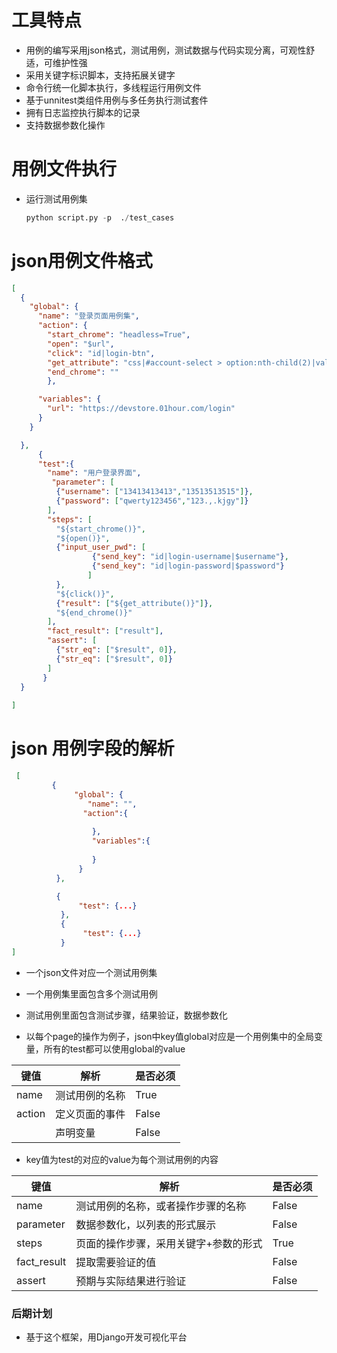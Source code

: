 
# 工具特点

- 用例的编写采用json格式，测试用例，测试数据与代码实现分离，可观性舒适，可维护性强
- 采用关键字标识脚本，支持拓展关键字
- 命令行统一化脚本执行，多线程运行用例文件
- 基于unnitest类组件用例与多任务执行测试套件
- 拥有日志监控执行脚本的记录
- 支持数据参数化操作

# 用例文件执行

- 运行测试用例集

  ```python
  python script.py -p  ./test_cases
  ```

# json用例文件格式

```json
[
  {
    "global": {
      "name": "登录页面用例集",
      "action": {
        "start_chrome": "headless=True",
        "open": "$url",
        "click": "id|login-btn",
        "get_attribute": "css|#account-select > option:nth-child(2)|value",
        "end_chrome": ""
        },

      "variables": {
        "url": "https://devstore.01hour.com/login"
      }
    }

  },
      {
      "test":{
        "name": "用户登录界面",   
         "parameter": [
          {"username": ["13413413413","13513513515"]},
          {"password": ["qwerty123456","123.,.kjgy"]}
        ],
        "steps": [
          "${start_chrome()}",
          "${open()}",
          {"input_user_pwd": [
                  {"send_key": "id|login-username|$username"},
                  {"send_key": "id|login-password|$password"}
                 ]
          },
          "${click()}",
          {"result": ["${get_attribute()}"]},
          "${end_chrome()}"
        ],
        "fact_result": ["result"],
        "assert": [
          {"str_eq": ["$result", 0]},
          {"str_eq": ["$result", 0]}
        ]
       }
  }
   
]
```

# json 用例字段的解析

```json
 [
         {
          	  "global": {
                 "name": "",
				"action":{
                    
                  },
                  "variables":{
                      
                  }
       		   }
          },

          {
               "test": {...}
           },
           {
                "test": {...}
           }
]
```

- 一个json文件对应一个测试用例集

- 一个用例集里面包含多个测试用例

- 测试用例里面包含测试步骤，结果验证，数据参数化

- 以每个page的操作为例子，json中key值global对应是一个用例集中的全局变量，所有的test都可以使用global的value

| 键值   | 解析           | 是否必须 |
| ------ | -------------- | -------- |
| name   | 测试用例的名称 | True     |
| action | 定义页面的事件 | False    |
|        | 声明变量       | False    |

- key值为test的对应的value为每个测试用例的内容

| 键值        | 解析                                  | 是否必须 |
| ----------- | ------------------------------------- | -------- |
| name        | 测试用例的名称，或者操作步骤的名称    | False    |
| parameter   | 数据参数化，以列表的形式展示          | False    |
| steps       | 页面的操作步骤，采用关键字+参数的形式 | True     |
| fact_result | 提取需要验证的值                      | False    |
| assert      | 预期与实际结果进行验证                | False    |

### 后期计划
- 基于这个框架，用Django开发可视化平台